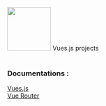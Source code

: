 <img src="https://router.vuejs.org/logo.png"  width="100" height=auto>
Vues.js projects

<br/>
<br/>

### Documentations :

[Vues.js](https://v3.vuejs.org/guide/migration/introduction.html#overview)  
[Vue Router](https://router.vuejs.org/fr/)
